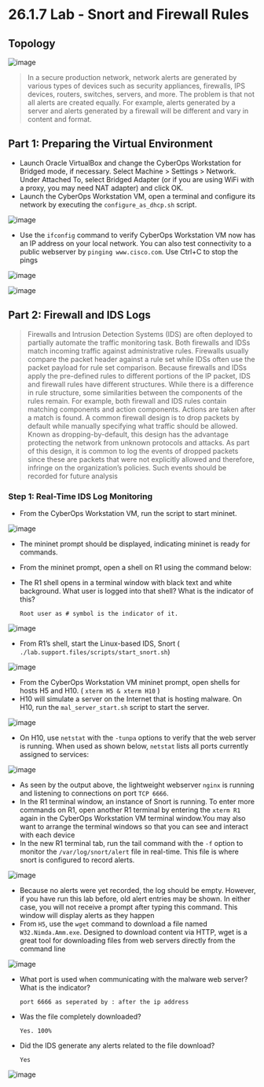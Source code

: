 # 26.1.7 Lab - Snort and Firewall Rules

## Topology 

![image](https://github.com/tousif13/CISCO_CyberOps/assets/33444140/fe9801c6-2bbf-408e-ac8d-5053d7d727cc)

> In a secure production network, network alerts are generated by various types of devices such as security 
appliances, firewalls, IPS devices, routers, switches, servers, and more. The problem is that not all alerts are 
created equally. For example, alerts generated by a server and alerts generated by a firewall will be different 
and vary in content and format.

## Part 1: Preparing the Virtual Environment

* Launch Oracle VirtualBox and change the CyberOps Workstation for Bridged mode, if necessary. Select Machine > Settings > Network. Under Attached To, select Bridged Adapter (or if you are using WiFi with a proxy, you may need NAT adapter) and click OK.
* Launch the CyberOps Workstation VM, open a terminal and configure its network by executing the `configure_as_dhcp.sh` script.

![image](https://github.com/tousif13/CISCO_CyberOps/assets/33444140/89bf5682-636c-4928-ac60-8af478a02382)

* Use the `ifconfig` command to verify CyberOps Workstation VM now has an IP address on your local network. You can also test connectivity to a public webserver by `pinging www.cisco.com`. Use Ctrl+C to stop the pings

![image](https://github.com/tousif13/CISCO_CyberOps/assets/33444140/3c74abf0-e9fe-477d-a86e-23ec5c982613)

![image](https://github.com/tousif13/CISCO_CyberOps/assets/33444140/0399e46e-8e0d-4524-8b0f-86a5b0d6b269)

## Part 2: Firewall and IDS Logs

> Firewalls and Intrusion Detection Systems (IDS) are often deployed to partially automate the traffic monitoring 
task. Both firewalls and IDSs match incoming traffic against administrative rules. Firewalls usually compare 
the packet header against a rule set while IDSs often use the packet payload for rule set comparison. 
Because firewalls and IDSs apply the pre-defined rules to different portions of the IP packet, IDS and firewall 
rules have different structures.
While there is a difference in rule structure, some similarities between the components of the rules remain. 
For example, both firewall and IDS rules contain matching components and action components. Actions are 
taken after a match is found.
A common firewall design is to drop packets by default while manually specifying what traffic should be 
allowed. Known as dropping-by-default, this design has the advantage protecting the network from unknown 
protocols and attacks. As part of this design, it is common to log the events of dropped packets since these
are packets that were not explicitly allowed and therefore, infringe on the organization’s policies. Such events 
should be recorded for future analysis

### Step 1: Real-Time IDS Log Monitoring

* From the CyberOps Workstation VM, run the script to start mininet.

![image](https://github.com/tousif13/CISCO_CyberOps/assets/33444140/4d449059-9075-4bcf-a728-09bced3ea0e3)

* The mininet prompt should be displayed, indicating mininet is ready for commands.
* From the mininet prompt, open a shell on R1 using the command below:
* The R1 shell opens in a terminal window with black text and white background. What user is logged into that shell? What is the indicator of this?

      Root user as # symbol is the indicator of it.

![image](https://github.com/tousif13/CISCO_CyberOps/assets/33444140/4a5d8528-d157-4f23-8f98-907bc3e0566f)

* From R1’s shell, start the Linux-based IDS, Snort ( `./lab.support.files/scripts/start_snort.sh`)

![image](https://github.com/tousif13/CISCO_CyberOps/assets/33444140/1b2f9ebf-aa45-4c27-87ff-d8a5d31eae53)

* From the CyberOps Workstation VM mininet prompt, open shells for hosts H5 and H10. ( `xterm H5 & xterm H10` )
* H10 will simulate a server on the Internet that is hosting malware. On H10, run the `mal_server_start.sh` script to start the server.

![image](https://github.com/tousif13/CISCO_CyberOps/assets/33444140/6dc096cd-acaf-41ad-9965-3c02b7fe7779)

* On H10, use `netstat` with the `-tunpa` options to verify that the web server is running. When used as shown below, `netstat` lists all ports currently assigned to services:

![image](https://github.com/tousif13/CISCO_CyberOps/assets/33444140/ce2c9e79-4ff4-4e4d-b7b9-3c080b25401e)

* As seen by the output above, the lightweight webserver `nginx` is running and listening to connections on port `TCP 6666`.
* In the R1 terminal window, an instance of Snort is running. To enter more commands on R1, open another R1 terminal by entering the `xterm R1` again in the CyberOps Workstation VM terminal window.You may also want to arrange the terminal windows so that you can see and interact with each device
* In the new R1 terminal tab, run the tail command with the `-f` option to monitor the `/var/log/snort/alert` file in real-time. This file is where snort is configured to record alerts.

![image](https://github.com/tousif13/CISCO_CyberOps/assets/33444140/590751df-29a5-4120-830a-1e68c0c8fe03)

* Because no alerts were yet recorded, the log should be empty. However, if you have run this lab before, old alert entries may be shown. In either case, you will not receive a prompt after typing this command. This window will display alerts as they happen
* From `H5`, use the `wget` command to download a file named `W32.Nimda.Amm.exe`. Designed to download content via HTTP, wget is a great tool for downloading files from web servers directly from the command line

![image](https://github.com/tousif13/CISCO_CyberOps/assets/33444140/7a7992ac-26a4-46c4-ac40-29da532e9aba)

* What port is used when communicating with the malware web server? What is the indicator?

      port 6666 as seperated by : after the ip address

* Was the file completely downloaded?

      Yes. 100%

* Did the IDS generate any alerts related to the file download?

      Yes

![image](https://github.com/tousif13/CISCO_CyberOps/assets/33444140/e373481b-c313-4c00-ab60-7b4e3e8f0119)

